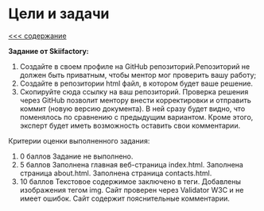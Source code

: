 # Цели и задачи

[<<< содержание](./technicalspecification.md)

__Задание от Skiifactory:__

1. Создайте в своем профиле на GitHub репозиторий.Репозиторий не должен быть приватным, чтобы ментор мог проверить вашу работу;
2. Создайте в репозитории html файл, в котором будет ваше решение.
3. Скопируйте сюда ссылку на ваш репозиторий.
Проверка решения через GitHub позволит ментору внести корректировки и отправить коммит (новую версию документа). В ней сразу будет видно, что поменялось по сравнению с предыдущим вариантом. Кроме этого, эксперт будет иметь возможность оставить свои комментарии.

Критерии оценки выполненного задания:

1. 0 баллов
Задание не выполнено.
2. 5 баллов
Заполнена главная веб-страница index.html.
Заполнена страница about.html.
Заполнена страница contacts.html.
3. 10 баллов
Текстовое содержимое заключено в теги.
Добавлены изображения тегом img.
Сайт проверен через Validator W3C и не имеет ошибок.
Сайт содержит пояснительные комментарии.
